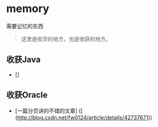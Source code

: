 # memory
需要记忆的东西
> 这里是收货的地方，也是收获的地方。
## 收获Java
- []
## 收获Oracle
- [一篇分页讲的不错的文章] (](http://blog.csdn.net/fw0124/article/details/42737671))
